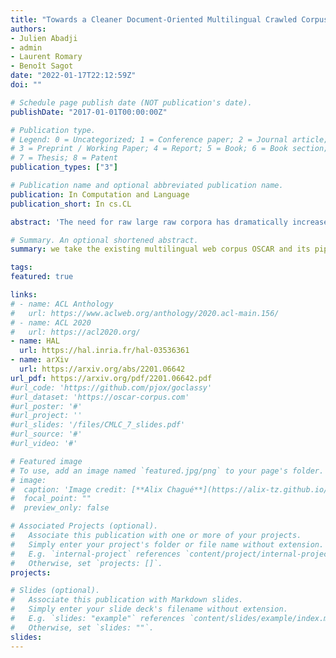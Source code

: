 ```yaml
---
title: "Towards a Cleaner Document-Oriented Multilingual Crawled Corpus"
authors:
- Julien Abadji
- admin
- Laurent Romary
- Benoît Sagot
date: "2022-01-17T22:12:59Z"
doi: ""

# Schedule page publish date (NOT publication's date).
publishDate: "2017-01-01T00:00:00Z"

# Publication type.
# Legend: 0 = Uncategorized; 1 = Conference paper; 2 = Journal article;
# 3 = Preprint / Working Paper; 4 = Report; 5 = Book; 6 = Book section;
# 7 = Thesis; 8 = Patent
publication_types: ["3"]

# Publication name and optional abbreviated publication name.
publication: In Computation and Language 
publication_short: In cs.CL

abstract: 'The need for raw large raw corpora has dramatically increased in recent years with the introduction of transfer learning and semi-supervised learning methods to Natural Language Processing. And while there have been some recent attempts to manually curate the amount of data necessary to train large language models, the main way to obtain this data is still through automatic web crawling. In this paper we take the existing multilingual web corpus OSCAR and its pipeline Ungoliant that extracts and classifies data from Common Crawl at the line level, and propose a set of improvements and automatic annotations in order to produce a new document-oriented version of OSCAR that could prove more suitable to pre-train large generative language models as well as hopefully other applications in Natural Language Processing and Digital Humanities.'

# Summary. An optional shortened abstract.
summary: we take the existing multilingual web corpus OSCAR and its pipeline Ungoliant that extracts and classifies data from Common Crawl at the line level, and propose a set of improvements and automatic annotations in order to produce a new document-oriented version of OSCAR.

tags:
featured: true

links:
# - name: ACL Anthology
#   url: https://www.aclweb.org/anthology/2020.acl-main.156/
# - name: ACL 2020
#   url: https://acl2020.org/
- name: HAL
  url: https://hal.inria.fr/hal-03536361
- name: arXiv
  url: https://arxiv.org/abs/2201.06642
url_pdf: https://arxiv.org/pdf/2201.06642.pdf
#url_code: 'https://github.com/pjox/goclassy'
#url_dataset: 'https://oscar-corpus.com'
#url_poster: '#'
#url_project: ''
#url_slides: '/files/CMLC_7_slides.pdf'
#url_source: '#'
#url_video: '#'

# Featured image
# To use, add an image named `featured.jpg/png` to your page's folder. 
# image:
#  caption: 'Image credit: [**Alix Chagué**](https://alix-tz.github.io/en/index.html)'
#  focal_point: ""
#  preview_only: false

# Associated Projects (optional).
#   Associate this publication with one or more of your projects.
#   Simply enter your project's folder or file name without extension.
#   E.g. `internal-project` references `content/project/internal-project/index.md`.
#   Otherwise, set `projects: []`.
projects:

# Slides (optional).
#   Associate this publication with Markdown slides.
#   Simply enter your slide deck's filename without extension.
#   E.g. `slides: "example"` references `content/slides/example/index.md`.
#   Otherwise, set `slides: ""`.
slides:
---
```

